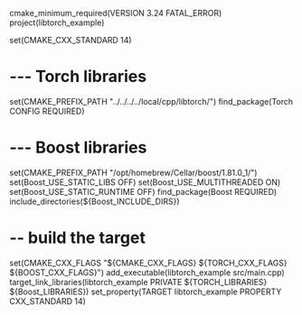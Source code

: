 cmake_minimum_required(VERSION 3.24 FATAL_ERROR)
project(libtorch_example)

set(CMAKE_CXX_STANDARD 14)

# --- Torch libraries
set(CMAKE_PREFIX_PATH "../../../../local/cpp/libtorch/")
find_package(Torch CONFIG REQUIRED)

# --- Boost libraries
set(CMAKE_PREFIX_PATH "/opt/homebrew/Cellar/boost/1.81.0_1/")
set(Boost_USE_STATIC_LIBS OFF)
set(Boost_USE_MULTITHREADED ON)
set(Boost_USE_STATIC_RUNTIME OFF)
find_package(Boost REQUIRED)
include_directories(${Boost_INCLUDE_DIRS})

# -- build the target
set(CMAKE_CXX_FLAGS "${CMAKE_CXX_FLAGS} ${TORCH_CXX_FLAGS} ${BOOST_CXX_FLAGS}")
add_executable(libtorch_example src/main.cpp)
target_link_libraries(libtorch_example PRIVATE ${TORCH_LIBRARIES} ${Boost_LIBRARIES})
set_property(TARGET libtorch_example PROPERTY CXX_STANDARD 14)
